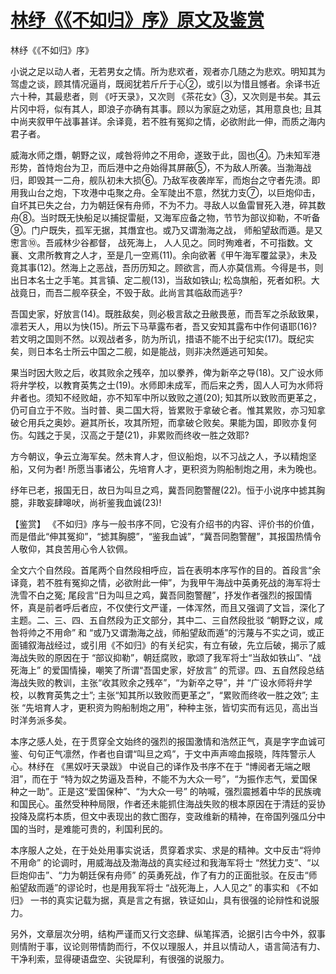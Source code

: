 # [林纾《《不如归》序》原文及鉴赏](https://www.vrrw.net/wx/10400.html)

林纾《《不如归》序》

小说之足以动人者，无若男女之情。所为悲欢者，观者亦几随之为悲欢。明知其为驾虚之谈，顾其情况逼肖，既阅犹若斤斤于心②，或引以为惜且憾者。余译书近六十种，其最悲者，则 《吁天录》，又次则 《茶花女》③，又次则是书矣。其云片冈中将，似有其人，即浪子亦确有其事。顾以为家庭之劝惩，其用意良也; 且其中尚夹叙甲午战事甚详。余译竟，若不胜有冤抑之情，必欲附此一伸，而质之海内君子者。

威海水师之熸，朝野之议，咸咎将帅之不用命，遂致于此，固也④。乃未知军港形势，首恃炮台为卫，而后港中之舟始得其屏蔽⑤，不为敌人所袭。当渤海战归，即毁其一二舟，舰队初未大损⑥。乃敌军夜袭岸军，而炮台之守者先溃。即用我山台之炮，下攻港中屯聚之舟。全军陡出不意，然犹力支⑦，以巨炮仰击，自坏其已失之台，力为朝廷保有舟师，不为不力。寻敌人以鱼雷冒死入港，碎其数舟⑧。当时既无快船足以捕捉雷艇，又海军应备之物，节节为部议抑勒，不听备⑨。门户既失，孤军无据，其熸宜也。或乃又谓渤海之战， 师船望敌而遁。是又㦣言⑩。吾戚林少谷都督， 战死海上， 人人见之。同时殉难者，不可指数。文襄、文肃所教育之人才，至是几一空焉(11)。余向欲著《甲午海军覆盆录》，未及竟其事(12)。然海上之恶战，吾历历知之。顾欲言，而人亦莫信焉。今得是书，则出日本名士之手笔。其言镇、定二舰(13)，当敌如铁山; 松岛旗船，死者如积。大战竟日，而吾二舰卒获全，不毁于敌。此尚言其临敌而逃乎?

吾国史家，好放言(14)。既胜敌矣，则必极言敌之丑敝畏葸，而吾军之杀敌致果，凛若天人，用以为快(15)。所云下马草露布者，吾又安知其露布中作何语耶(16)? 若文明之国则不然。以观战者多，防为所讥，措语不能不出于纪实(17)。既纪实矣，则日本名士所云中国之二舰，如是能战，则非决然遁逃可知矣。

果当时因大败之后，收其败余之残卒，加以豢养，俾为新卒之导(18)。又广设水师将弁学校，以教育英隽之士(19)。水师即未成军，而后来之秀，固人人可为水师将弁者也。须知不经败衄，亦不知军中所以致败之道(20); 知其所以致败而更革之，仍可自立于不败。当时普、奥二国大将，皆累败于拿破仑者。惟其累败，亦习知拿破仑用兵之奥妙。避其所长，攻其所短，而拿破仑败矣。果能为国，即败亦复何伤。勾践之于吴，汉高之于楚(21)，非累败而终收一胜之效耶?

方今朝议，争云立海军矣。然未育人才，但议船炮，以不习战之人，予以精炮坚船，又何为者! 所愿当事诸公，先培育人才，更积资为购船制炮之用，未为晚也。

纾年已老，报国无日，故日为叫旦之鸡，冀吾同胞警醒(22)。恒于小说序中摅其胸臆，非敢妄肆嗥吠，尚祈鉴我血诚(23)!



【鉴赏】 《不如归》序与一般书序不同，它没有介绍书的内容、评价书的价值，而是借此“伸其冤抑”，“摅其胸臆”，“鉴我血诚”，“冀吾同胞警醒”，其报国热情令人敬仰，其良苦用心令人钦佩。

全文六个自然段。首尾两个自然段相呼应，旨在表明本序写作的目的。首段言“余译竟，若不胜有冤抑之情，必欲附此一伸”，为我甲午海战中英勇死战的海军将士洗雪不白之冤; 尾段言“日为叫旦之鸡，冀吾同胞警醒”，抒发作者强烈的报国情怀，真是前者呼后者应，不仅使行文严谨，一体浑然，而且又强调了文旨，深化了主题。二、三、四、五自然段为正文部分，其中二、三自然段批驳 “朝野之议，咸咎将帅之不用命” 和 “或乃又谓渤海之战，师船望敌而遁”的污蔑与不实之词，或正面铺叙海战经过，或引用《不如归》的有关纪实，有立有破，先立后破，揭示了威海战失败的原因在于 “部议抑勒”，朝廷腐败，歌颂了我军将士“当敌如铁山”、“战死海上” 的爱国情操，嘲笑了所谓“吾国史家，好放言” 的荒谬。四、五自然段总结海战失败的教训，主张“收其败余之残卒”，“为新卒之导”，并 “广设水师将弁学校，以教育英隽之士”; 主张“知其所以致败而更革之”，“累败而终收一胜之效”; 主张 “先培育人才，更积资为购船制炮之用”，种种主张，皆切实而有远见，高出当时洋务派多矣。

本序之感人处，在于贯穿全文始终的强烈的报国激情和浩然正气，真是字字血诚可鉴、句句正气凛然，作者也自谓“叫旦之鸡”，于文中声声啼血报晓，阵阵警示人心。林纾在 《黑奴吁天录跋》 中说自己的译作及书序不在于 “博阅者无端之眼泪”，而在于 “特为奴之势逼及吾种，不能不为大众一号”，“为振作志气，爱国保种之一助”。正是这“爱国保种”、“为大众一号” 的呐喊，强烈震撼着中华的民族魂和国民心。虽然受种种局限，作者还未能抓住海战失败的根本原因在于清廷的妥协投降及腐朽本质，但文中表现出的救亡图存，变政维新的精神，在帝国列强瓜分中国的当时，是难能可贵的，利国利民的。

本序服人之处，在于处处用事实说话，贯穿着求实、求是的精神。文中反击“将帅不用命” 的论调时，用威海战及渤海战的真实经过和我海军将士 “然犹力支”、“以巨炮仰击”、“力为朝廷保有舟师” 的英勇死战，作了有力的正面批驳。在反击“师船望敌而遁”的谬论时，也是用我军将士 “战死海上，人人见之” 的事实和 《不如归》 一书的真实记载为据，真是言之有据，铁证如山，具有很强的论辩性和说服力。

另外，文章层次分明，结构严谨而又行文恣肆、纵笔挥洒，论据引古今中外，叙事则情附于事，议论则带情韵而行，不仅以理服人，并且以情动人，语言简洁有力、干净利索，显得硬语盘空、尖锐犀利，有很强的说服力。

